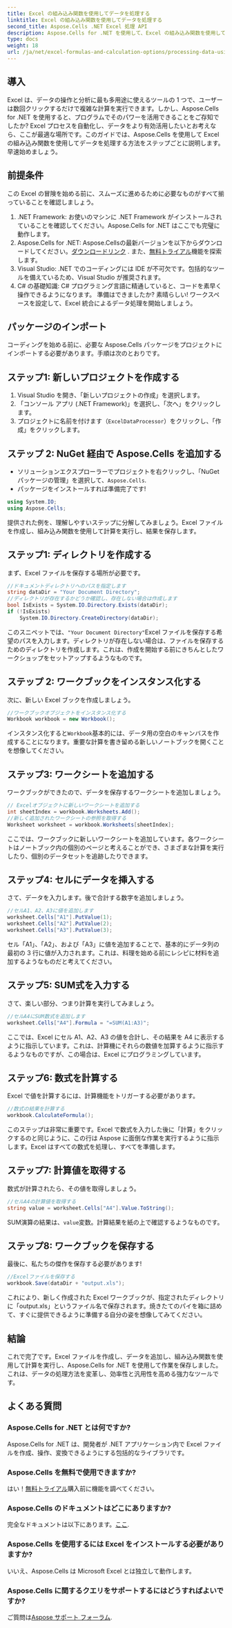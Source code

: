 ```yaml
---
title: Excel の組み込み関数を使用してデータを処理する
linktitle: Excel の組み込み関数を使用してデータを処理する
second_title: Aspose.Cells .NET Excel 処理 API
description: Aspose.Cells for .NET を使用して、Excel の組み込み関数を使用してデータを処理する方法を学びます。簡単な自動化については、ステップバイステップのチュートリアルに従ってください。
type: docs
weight: 18
url: /ja/net/excel-formulas-and-calculation-options/processing-data-using-built-in-functions/
---
```

## 導入
Excel は、データの操作と分析に最も多用途に使えるツールの 1 つで、ユーザーは数回クリックするだけで複雑な計算を実行できます。しかし、Aspose.Cells for .NET を使用すると、プログラムでそのパワーを活用できることをご存知でしたか? Excel プロセスを自動化し、データをより有効活用したいとお考えなら、ここが最適な場所です。このガイドでは、Aspose.Cells を使用して Excel の組み込み関数を使用してデータを処理する方法をステップごとに説明します。早速始めましょう。
## 前提条件
この Excel の冒険を始める前に、スムーズに進めるために必要なものがすべて揃っていることを確認しましょう。
1. .NET Framework: お使いのマシンに .NET Framework がインストールされていることを確認してください。Aspose.Cells for .NET はここでも完璧に動作します。
2.  Aspose.Cells for .NET: Aspose.Cellsの最新バージョンを以下からダウンロードしてください。[ダウンロードリンク](https://releases.aspose.com/cells/net/) . また、[無料トライアル](https://releases.aspose.com/)機能を探索します。
3. Visual Studio: .NET でのコーディングには IDE が不可欠です。包括的なツールを備えているため、Visual Studio が推奨されます。
4. C# の基礎知識: C# プログラミング言語に精通していると、コードを素早く操作できるようになります。
準備はできましたか? 素晴らしい! ワークスペースを設定して、Excel 統合によるデータ処理を開始しましょう。
## パッケージのインポート
コーディングを始める前に、必要な Aspose.Cells パッケージをプロジェクトにインポートする必要があります。手順は次のとおりです。
## ステップ1: 新しいプロジェクトを作成する
1. Visual Studio を開き、「新しいプロジェクトの作成」を選択します。
2. 「コンソール アプリ (.NET Framework)」を選択し、「次へ」をクリックします。
3. プロジェクトに名前を付けます（`ExcelDataProcessor`）をクリックし、「作成」をクリックします。
## ステップ 2: NuGet 経由で Aspose.Cells を追加する
- ソリューションエクスプローラーでプロジェクトを右クリックし、「NuGetパッケージの管理」を選択して、`Aspose.Cells`.
- パッケージをインストールすれば準備完了です!
```csharp
using System.IO;
using Aspose.Cells;
```
提供された例を、理解しやすいステップに分解してみましょう。Excel ファイルを作成し、組み込み関数を使用して計算を実行し、結果を保存します。 
## ステップ1: ディレクトリを作成する 
まず、Excel ファイルを保存する場所が必要です。
```csharp
//ドキュメントディレクトリへのパスを指定します
string dataDir = "Your Document Directory";
//ディレクトリが存在するかどうか確認し、存在しない場合は作成します
bool IsExists = System.IO.Directory.Exists(dataDir);
if (!IsExists)
	System.IO.Directory.CreateDirectory(dataDir);
```
このスニペットでは、`"Your Document Directory"`Excel ファイルを保存する希望のパスを入力します。ディレクトリが存在しない場合は、ファイルを保存するためのディレクトリを作成します。これは、作成を開始する前にきちんとしたワークショップをセットアップするようなものです。
## ステップ 2: ワークブックをインスタンス化する 
次に、新しい Excel ブックを作成しましょう。
```csharp
//ワークブックオブジェクトをインスタンス化する
Workbook workbook = new Workbook();
```
インスタンス化すると`Workbook`基本的には、データ用の空白のキャンバスを作成することになります。重要な計算を書き留める新しいノートブックを開くことを想像してください。
## ステップ3: ワークシートを追加する
ワークブックができたので、データを保存するワークシートを追加しましょう。
```csharp
// Excelオブジェクトに新しいワークシートを追加する
int sheetIndex = workbook.Worksheets.Add();
//新しく追加されたワークシートの参照を取得する
Worksheet worksheet = workbook.Worksheets[sheetIndex];
```
ここでは、ワークブックに新しいワークシートを追加しています。各ワークシートはノートブック内の個別のページと考えることができ、さまざまな計算を実行したり、個別のデータセットを追跡したりできます。
## ステップ4: セルにデータを挿入する
さて、データを入力します。後で合計する数字を追加しましょう。
```csharp
//セルA1、A2、A3に値を追加します
worksheet.Cells["A1"].PutValue(1);
worksheet.Cells["A2"].PutValue(2);
worksheet.Cells["A3"].PutValue(3);
```
セル「A1」、「A2」、および「A3」に値を追加することで、基本的にデータ列の最初の 3 行に値が入力されます。これは、料理を始める前にレシピに材料を追加するようなものだと考えてください。
## ステップ5: SUM式を入力する
さて、楽しい部分、つまり計算を実行してみましょう。
```csharp
//セルA4にSUM数式を追加します
worksheet.Cells["A4"].Formula = "=SUM(A1:A3)";
```
ここでは、Excel にセル A1、A2、A3 の値を合計し、その結果を A4 に表示するように指示しています。これは、計算機にそれらの数値を加算するように指示するようなものですが、この場合は、Excel にプログラミングしています。
## ステップ6: 数式を計算する
Excel で値を計算するには、計算機能をトリガーする必要があります。
```csharp
//数式の結果を計算する
workbook.CalculateFormula();
```
このステップは非常に重要です。Excel で数式を入力した後に「計算」をクリックするのと同じように、この行は Aspose に面倒な作業を実行するように指示します。Excel はすべての数式を処理し、すべてを準備します。
## ステップ7: 計算値を取得する
数式が計算されたら、その値を取得しましょう。
```csharp
//セルA4の計算値を取得する
string value = worksheet.Cells["A4"].Value.ToString();
```
SUM演算の結果は、`value`変数。計算結果を紙の上で確認するようなものです。
## ステップ8: ワークブックを保存する 
最後に、私たちの傑作を保存する必要があります!
```csharp
//Excelファイルを保存する
workbook.Save(dataDir + "output.xls");
```
これにより、新しく作成された Excel ワークブックが、指定されたディレクトリに「output.xls」というファイル名で保存されます。焼きたてのパイを箱に詰めて、すぐに提供できるように準備する自分の姿を想像してみてください。
## 結論
これで完了です。Excel ファイルを作成し、データを追加し、組み込み関数を使用して計算を実行し、Aspose.Cells for .NET を使用して作業を保存しました。これは、データの処理方法を変革し、効率性と汎用性を高める強力なツールです。
## よくある質問
### Aspose.Cells for .NET とは何ですか?
Aspose.Cells for .NET は、開発者が .NET アプリケーション内で Excel ファイルを作成、操作、変換できるようにする包括的なライブラリです。
### Aspose.Cells を無料で使用できますか?
はい！[無料トライアル](https://releases.aspose.com/)購入前に機能を調べてください。
### Aspose.Cells のドキュメントはどこにありますか?
完全なドキュメントは以下にあります。[ここ](https://reference.aspose.com/cells/net/).
### Aspose.Cells を使用するには Excel をインストールする必要がありますか?
いいえ、Aspose.Cells は Microsoft Excel とは独立して動作します。
### Aspose.Cells に関するクエリをサポートするにはどうすればよいですか?
ご質問は[Aspose サポート フォーラム](https://forum.aspose.com/c/cells/9).